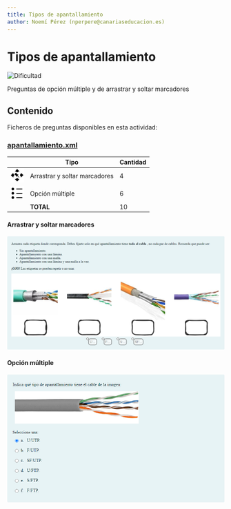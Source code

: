 ```yaml
---
title: Tipos de apantallamiento
author: Noemí Pérez (nperpere@canariaseducacion.es)
---
```


# Tipos de apantallamiento


![Dificultad](https://img.shields.io/badge/Dificultad-Baja-green)


Preguntas de opción múltiple y de arrastrar y soltar marcadores

## Contenido

Ficheros de preguntas disponibles en esta actividad:


### [apantallamiento.xml](https://github.com/iescanarias/actividades/tree/main/redes/cableado/apantallamiento/apantallamiento.xml)

|   | Tipo              | Cantidad                   |
| - | ----------------- | -------------------------- |
| ![ddmarker](https://raw.githubusercontent.com/iescanarias/actividades/main/.actirepo/icons/ddmarker.svg) | Arrastrar y soltar marcadores | 4 |
| ![multichoice](https://raw.githubusercontent.com/iescanarias/actividades/main/.actirepo/icons/multichoice.svg) | Opción múltiple | 6 |
|   | **TOTAL**         | 10 |


#### Arrastrar y soltar marcadores

![07-arrastrar-segun-apantallamiento-externo_0.png](images/07-arrastrar-segun-apantallamiento-externo_0.png)


#### Opción múltiple

![01-identificar-apantallamiento-en-imagen_0.png](images/01-identificar-apantallamiento-en-imagen_0.png)



